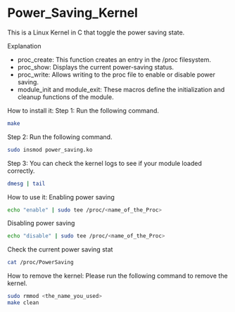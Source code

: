 # Power_Saving_Kernel
This is a Linux Kernel in C that toggle the power saving state.

Explanation
- proc_create: This function creates an entry in the /proc filesystem.
- proc_show: Displays the current power-saving status.
- proc_write: Allows writing to the proc file to enable or disable power saving.
- module_init and module_exit: These macros define the initialization and cleanup functions of the module.

How to install it:
Step 1:
Run the following command.
```sh
make
```

Step 2:
Run the following command.
```sh
sudo insmod power_saving.ko
```

Step 3:
You can check the kernel logs to see if your module loaded correctly.
```sh
dmesg | tail
```

How to use it:
Enabling power saving
```sh
echo "enable" | sudo tee /proc/<name_of_the_Proc>
```

Disabling power saving
```sh
echo "disable" | sudo tee /proc/<name_of_the_Proc>
```

Check the current power saving stat
```sh
cat /proc/PowerSaving
```

How to remove the kernel:
Please run the following command to remove the kernel.
```sh
sudo rmmod <the_name_you_used>
make clean
```

